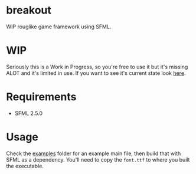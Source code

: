 # breakout
WIP rouglike game framework using SFML.

# WIP
Seriously this is a Work in Progress, so you're free to use it but it's missing ALOT and it's limited in use.
If you want to see it's current state look <a href="https://github.com/Beefywhale/breakout/releases">here</a>.

# Requirements
* SFML 2.5.0

# Usage
Check the <a href="https://github.com/Beefywhale/breakout/tree/master/examples">examples</a> folder for an example main file, then build that with SFML as a dependency. You'll need to copy the `font.ttf` to where you built the executable.
